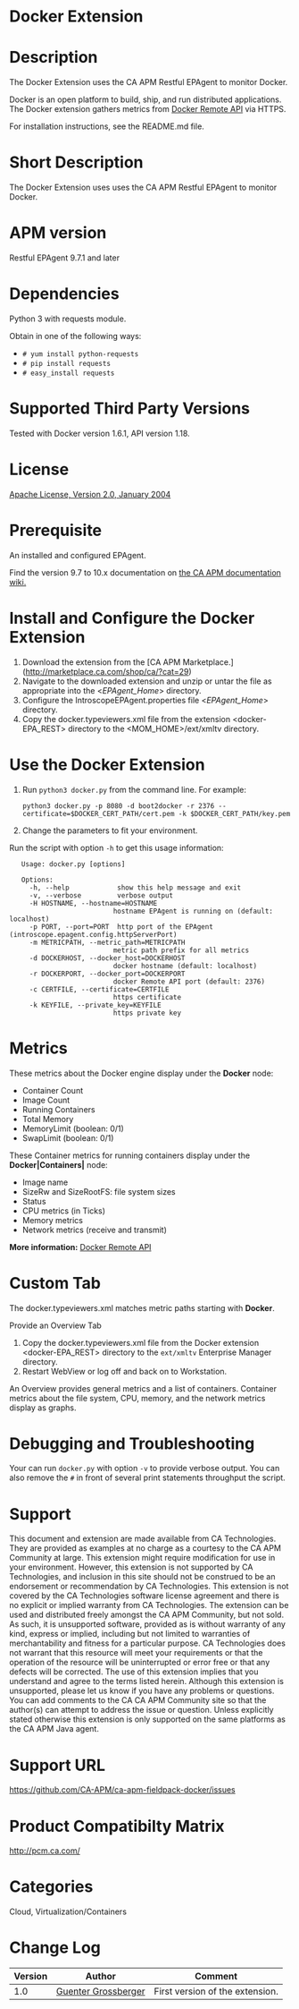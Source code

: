 # Docker Extension

# Description
The Docker Extension uses the CA APM Restful EPAgent to monitor Docker.

Docker is an open platform to build, ship, and run distributed applications. The Docker extension gathers metrics from [Docker Remote API](https://docs.docker.com/reference/api/docker_remote_api/) via HTTPS.

For installation instructions, see the README.md file.

# Short Description
The Docker Extension uses uses the CA APM Restful EPAgent to monitor Docker.

# APM version
Restful EPAgent 9.7.1 and later

# Dependencies
Python 3 with requests module.

Obtain in one of the following ways:
* `# yum install python-requests`
* `# pip install requests`
* `# easy_install requests`

# Supported Third Party Versions
Tested with Docker version 1.6.1, API version 1.18.

# License
[Apache License, Version 2.0, January 2004](http://www.apache.org/licenses/)

# Prerequisite
An installed and configured EPAgent.

Find the version 9.7 to 10.x documentation on [the CA APM documentation wiki.](https://docops.ca.com)

# Install and Configure the Docker Extension

1. Download the extension from the [CA APM Marketplace.] (http://marketplace.ca.com/shop/ca/?cat=29)
2. Navigate to the downloaded extension and unzip or untar the file as appropriate into the <*EPAgent_Home*> directory.
3. Configure the IntroscopeEPAgent.properties file <*EPAgent_Home*> directory.
4. Copy the docker.typeviewers.xml file from the extension <docker-EPA_REST> directory to the <MOM_HOME>/ext/xmltv directory.

# Use the Docker Extension

1. Run `python3 docker.py` from the command line.
   For example:

   `python3 docker.py -p 8080 -d boot2docker -r 2376 --certificate=$DOCKER_CERT_PATH/cert.pem -k $DOCKER_CERT_PATH/key.pem`

2. Change the parameters to fit your environment.

Run the script with option `-h` to get this usage information:

```
   Usage: docker.py [options]

   Options:
     -h, --help            show this help message and exit
     -v, --verbose         verbose output
     -H HOSTNAME, --hostname=HOSTNAME
                          hostname EPAgent is running on (default: localhost)
     -p PORT, --port=PORT  http port of the EPAgent (introscope.epagent.config.httpServerPort)
     -m METRICPATH, --metric_path=METRICPATH
                          metric path prefix for all metrics
     -d DOCKERHOST, --docker_host=DOCKERHOST
                          docker hostname (default: localhost)
     -r DOCKERPORT, --docker_port=DOCKERPORT
                          docker Remote API port (default: 2376)
     -c CERTFILE, --certificate=CERTFILE
                          https certificate
     -k KEYFILE, --private_key=KEYFILE
                          https private key
```

# Metrics
These metrics about the Docker engine display under the **Docker** node:
* Container Count
* Image Count
* Running Containers
* Total Memory
* MemoryLimit (boolean: 0/1)
* SwapLimit (boolean: 0/1)

These Container metrics for running containers display under the **Docker|Containers|<name>** node:
* Image name
* SizeRw and SizeRootFS: file system sizes
* Status
* CPU metrics (in Ticks)
* Memory metrics
* Network metrics (receive and transmit)

**More information:** [Docker Remote API](https://docs.docker.com/reference/api/docker_remote_api/)

# Custom Tab
The docker.typeviewers.xml matches metric paths starting with **Docker**.

Provide an Overview Tab

1. Copy the docker.typeviewers.xml file from the Docker extension <docker-EPA_REST> directory to the `ext/xmltv` Enterprise Manager directory. 
2. Restart WebView or log off and back on to Workstation. 

An Overview provides general metrics and a list of containers. Container metrics about the file system, CPU, memory, and the network metrics display as graphs.

# Debugging and Troubleshooting
Your can run `docker.py` with option `-v` to provide verbose output. You can also remove the `#` in front of several print statements throughput the script.

# Support
This document and extension are made available from CA Technologies. They are provided as examples at no charge as a courtesy to the CA APM Community at large. This extension might require modification for use in your environment. However, this extension is not supported by CA Technologies, and inclusion in this site should not be construed to be an endorsement or recommendation by CA Technologies. This extension is not covered by the CA Technologies software license agreement and there is no explicit or implied warranty from CA Technologies. The extension can be used and distributed freely amongst the CA APM Community, but not sold. As such, it is unsupported software, provided as is without warranty of any kind, express or implied, including but not limited to warranties of merchantability and fitness for a particular purpose. CA Technologies does not warrant that this resource will meet your requirements or that the operation of the resource will be uninterrupted or error free or that any defects will be corrected. The use of this extension implies that you understand and agree to the terms listed herein.
Although this extension is unsupported, please let us know if you have any problems or questions. You can add comments to the CA CA APM Community site so that the author(s) can attempt to address the issue or question.
Unless explicitly stated otherwise this extension is only supported on the same platforms as the CA APM Java agent. 

# Support URL
https://github.com/CA-APM/ca-apm-fieldpack-docker/issues

# Product Compatibilty Matrix
http://pcm.ca.com/

# Categories
Cloud, Virtualization/Containers

# Change Log
Version | Author | Comment
--------|--------|--------
1.0 | [Guenter Grossberger](mailto:Guenter.Grossberger@ca.com) | First version of the extension.